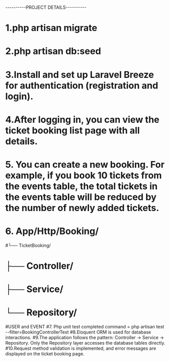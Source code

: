 ----------PROJECT DETAILS----------

# 1.php artisan migrate 
# 2.php artisan db:seed
# 3.Install and set up Laravel Breeze for authentication (registration and login).
# 4.After logging in, you can view the ticket booking list page with all details.
# 5. You can create a new booking. For example, if you book 10 tickets from the events table, the total tickets in the events table will be reduced by the number of newly added tickets.
# 6. App/Http/Booking/
#└── TicketBooking/
#    ├── Controller/
#    ├── Service/
#    └── Repository/
#USER and EVENT
#7. Php unit test completed command = php artisan test --filter=BookingControllerTest
#8.Eloquent ORM is used for database interactions.
#9.The application follows the pattern: Controller → Service → Repository. Only the Repository layer accesses the database tables directly.
#10.Request method validation is implemented, and error messages are displayed on the ticket booking page.